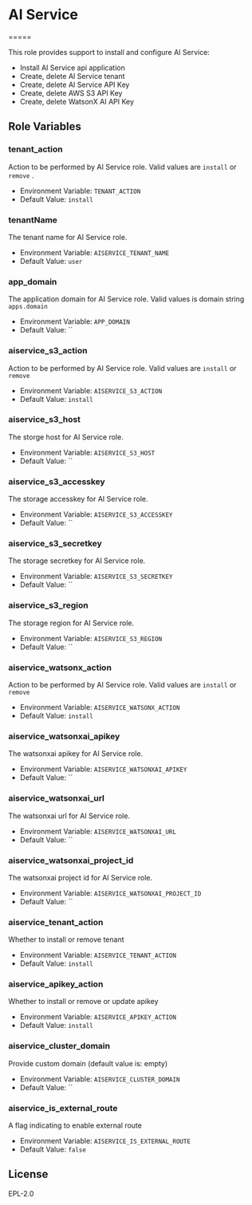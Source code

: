 # AI Service

=====

This role provides support to install and configure AI Service:

* Install AI Service api application
* Create, delete AI Service tenant
* Create, delete AI Service API Key
* Create, delete AWS S3 API Key
* Create, delete WatsonX AI API Key

Role Variables
--------------

### tenant_action

Action to be performed by AI Service role. Valid values are `install` or `remove` .

* Environment Variable: `TENANT_ACTION`
* Default Value: `install`

### tenantName

The tenant name for AI Service role.

* Environment Variable: `AISERVICE_TENANT_NAME`
* Default Value: `user`

### app_domain

The application domain for AI Service role. Valid values is domain string `apps.domain`

* Environment Variable: `APP_DOMAIN`
* Default Value: ``

### aiservice_s3_action

Action to be performed by AI Service role. Valid values are `install` or `remove`

* Environment Variable: `AISERVICE_S3_ACTION`
* Default Value: `install`

### aiservice_s3_host

The storge host for AI Service role.

* Environment Variable: `AISERVICE_S3_HOST`
* Default Value: ``

### aiservice_s3_accesskey

The storage accesskey for AI Service role.

* Environment Variable: `AISERVICE_S3_ACCESSKEY`
* Default Value: ``

### aiservice_s3_secretkey

The storage secretkey for AI Service role.

* Environment Variable: `AISERVICE_S3_SECRETKEY`
* Default Value: ``

### aiservice_s3_region

The storage region for AI Service role.

* Environment Variable: `AISERVICE_S3_REGION`
* Default Value: ``

### aiservice_watsonx_action

Action to be performed by AI Service role. Valid values are `install` or `remove`

* Environment Variable: `AISERVICE_WATSONX_ACTION`
* Default Value: `install`

### aiservice_watsonxai_apikey

The watsonxai apikey for AI Service role.

* Environment Variable: `AISERVICE_WATSONXAI_APIKEY`
* Default Value: ``

### aiservice_watsonxai_url

The watsonxai url for AI Service role.

* Environment Variable: `AISERVICE_WATSONXAI_URL`
* Default Value: ``

### aiservice_watsonxai_project_id

The watsonxai project id for AI Service role.

* Environment Variable: `AISERVICE_WATSONXAI_PROJECT_ID`
* Default Value: ``

### aiservice_tenant_action

Whether to install or remove tenant
* Environment Variable: `AISERVICE_TENANT_ACTION`
* Default Value: `install`

### aiservice_apikey_action

Whether to install or remove or update apikey
* Environment Variable: `AISERVICE_APIKEY_ACTION`
* Default Value: `install`

### aiservice_cluster_domain

Provide custom domain (default value is: empty)
* Environment Variable: `AISERVICE_CLUSTER_DOMAIN`
* Default Value: ``

### aiservice_is_external_route

A flag indicating to enable external route
* Environment Variable: `AISERVICE_IS_EXTERNAL_ROUTE`
* Default Value: `false`

License
-------

EPL-2.0
